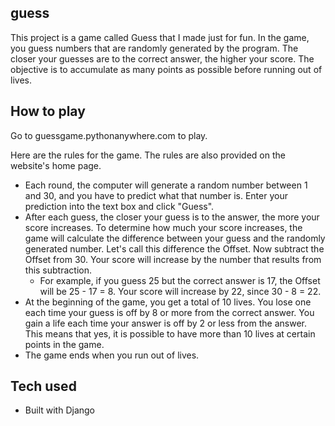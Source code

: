 ## guess
This project is a game called Guess that I made just for fun. In the game, you guess numbers that are randomly generated by the program. The closer your guesses are to the correct answer, the higher your score. The objective is to accumulate as many points as possible before running out of lives.

## How to play

Go to guessgame.pythonanywhere.com to play.

Here are the rules for the game. The rules are also provided on the website's home page.
* Each round, the computer will generate a random number between 1 and 30, and you have to predict what that number is. Enter your prediction into the text box and click "Guess".
* After each guess, the closer your guess is to the answer, the more your score increases. To determine how much your score increases, the game will calculate the difference between your guess and the randomly generated number. Let's call this difference the Offset. Now subtract the Offset from 30. Your score will increase by the number that results from this subtraction.
    * For example, if you guess 25 but the correct answer is 17, the Offset will be 25 - 17 = 8. Your score will increase by 22, since 30 - 8 = 22.
* At the beginning of the game, you get a total of 10 lives. You lose one each time your guess is off by 8 or more from the correct answer. You gain a life each time your answer is off by 2 or less from the answer. This means that yes, it is possible to have more than 10 lives at certain points in the game.
* The game ends when you run out of lives.

## Tech used
* Built with Django
